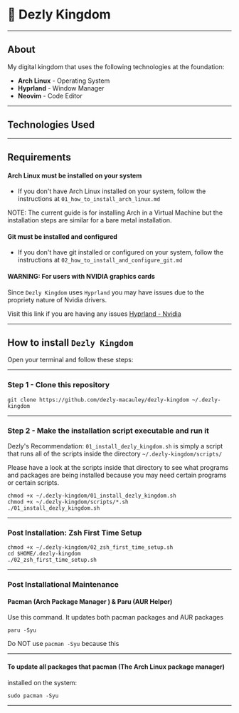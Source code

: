 # 🏰 Dezly Kingdom
_______________________________________________________________________________
## About

My digital kingdom that uses the following technologies at the foundation:

- **Arch Linux** - Operating System
- **Hyprland** - Window Manager
- **Neovim** - Code Editor

_______________________________________________________________________________
## Technologies Used

_______________________________________________________________________________
## Requirements

#### Arch Linux must be installed on your system
- If you don't have Arch Linux installed on your system, 
follow the instructions at `01_how_to_install_arch_linux.md`

NOTE: The current guide is for installing Arch in a Virtual Machine but
the installation steps are similar for a bare metal installation.

#### Git must be installed and configured
- If you don't have git installed or configured on your system, 
follow the instructions at `02_how_to_install_and_configure_git.md`

#### WARNING: For users with NVIDIA graphics cards

Since `Dezly Kingdom` uses `Hyprland` you may have issues due 
to the propriety nature of Nvidia drivers.

Visit this link if you are having any issues
[Hyprland - Nvidia](https://wiki.hyprland.org/NVIDIA/)
_______________________________________________________________________________

## How to install `Dezly Kingdom`

Open your terminal and follow these steps:
_______________________________________________________________________________
### Step 1 - Clone this repository

```
git clone https://github.com/dezly-macauley/dezly-kingdom ~/.dezly-kingdom
```
_______________________________________________________________________________
### Step 2 - Make the installation script executable and run it

Dezly's Recommendation: `01_install_dezly_kingdom.sh` is simply a script 
that runs all of the scripts inside the directory `~/.dezly-kingdom/scripts/`

Please have a look at the scripts inside that directory to see what programs
and packages are being installed because you may need certain programs or
certain scripts.

```
chmod +x ~/.dezly-kingdom/01_install_dezly_kingdom.sh
chmod +x ~/.dezly-kingdom/scripts/*.sh
./01_install_dezly_kingdom.sh
```

_______________________________________________________________________________
### Post Installation: Zsh First Time Setup

```
chmod +x ~/.dezly-kingdom/02_zsh_first_time_setup.sh
cd $HOME/.dezly-kingdom
./02_zsh_first_time_setup.sh
```

_______________________________________________________________________________
### Post Installational Maintenance

#### Pacman (Arch Package Manager ) & Paru (AUR Helper)

Use this command. It updates both pacman packages and AUR packages 
```
paru -Syu
```

Do NOT use `pacman -Syu` because this 

_______________________________________________________________________________
#### To update all packages that pacman (The Arch Linux package manager)
installed on the system:
```
sudo pacman -Syu
```
_______________________________________________________________________________
